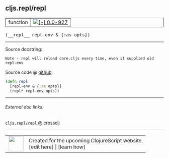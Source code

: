 ## cljs.repl/repl



 <table border="1">
<tr>
<td>function</td>
<td><a href="https://github.com/cljsinfo/cljs-api-docs/tree/0.0-927"><img valign="middle" alt="[+] 0.0-927" title="Added in 0.0-927" src="https://img.shields.io/badge/+-0.0--927-lightgrey.svg"></a> </td>
</tr>
</table>


 <samp>
(__repl__ repl-env & {:as opts})<br>
</samp>

---





Source docstring:

```
Note - repl will reload core.cljs every time, even if supplied old repl-env
```


Source code @ [github](https://github.com/clojure/clojurescript/blob/r2725/src/clj/cljs/repl.clj#L431-L434):

```clj
(defn repl
  [repl-env & {:as opts}]
  (repl* repl-env opts))
```

<!--
Repo - tag - source tree - lines:

 <pre>
clojurescript @ r2725
└── src
    └── clj
        └── cljs
            └── <ins>[repl.clj:431-434](https://github.com/clojure/clojurescript/blob/r2725/src/clj/cljs/repl.clj#L431-L434)</ins>
</pre>

-->

---



###### External doc links:

[`cljs.repl/repl` @ crossclj](http://crossclj.info/fun/cljs.repl/repl.html)<br>

---

 <table>
<tr><td>
<img valign="middle" align="right" width="48px" src="http://i.imgur.com/Hi20huC.png">
</td><td>
Created for the upcoming ClojureScript website.<br>
[edit here] | [learn how]
</td></tr></table>

[edit here]:https://github.com/cljsinfo/cljs-api-docs/blob/master/cljsdoc/cljs.repl_repl.cljsdoc
[learn how]:https://github.com/cljsinfo/cljs-api-docs/wiki/cljsdoc-files

<!--

This information was too distracting to show to readers, but I'll leave it
commented here since it is helpful to:

- pretty-print the data used to generate this document
- and show how to retrieve that data



The API data for this symbol:

```clj
{:ns "cljs.repl",
 :name "repl",
 :signature ["[repl-env & {:as opts}]"],
 :history [["+" "0.0-927"]],
 :type "function",
 :full-name-encode "cljs.repl_repl",
 :source {:code "(defn repl\n  [repl-env & {:as opts}]\n  (repl* repl-env opts))",
          :title "Source code",
          :repo "clojurescript",
          :tag "r2725",
          :filename "src/clj/cljs/repl.clj",
          :lines [431 434]},
 :full-name "cljs.repl/repl",
 :docstring "Note - repl will reload core.cljs every time, even if supplied old repl-env"}

```

Retrieve the API data for this symbol:

```clj
;; from Clojure REPL
(require '[clojure.edn :as edn])
(-> (slurp "https://raw.githubusercontent.com/cljsinfo/cljs-api-docs/catalog/cljs-api.edn")
    (edn/read-string)
    (get-in [:symbols "cljs.repl/repl"]))
```

-->
